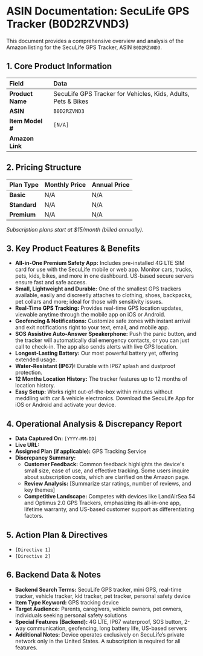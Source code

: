# ASIN Documentation: SecuLife GPS Tracker (B0D2RZVND3)

This document provides a comprehensive overview and analysis of the Amazon listing for the SecuLife GPS Tracker, ASIN `B0D2RZVND3`.

## 1. Core Product Information

| Field            | Data                                                                                                   |
| :--------------- | :----------------------------------------------------------------------------------------------------- |
| **Product Name** | SecuLife GPS Tracker for Vehicles, Kids, Adults, Pets & Bikes<mcreference link="https://www.amazon.com/SecuLife-Tracker-Vehicles-Adults-Bikes/dp/B0D2RZVND3" index="2"></mcreference> |
| **ASIN**         | `B0D2RZVND3`                                                                                           |
| **Item Model #** | `[N/A]`                                                                                                |
| **Amazon Link**  | <mcurl name="Amazon.com: SecuLife GPS Tracker" url="https://www.amazon.com/SecuLife-Tracker-Vehicles-Adults-Bikes/dp/B0D2RZVND3"></mcurl>                                            |

## 2. Pricing Structure

| Plan Type        | Monthly Price | Annual Price |
| :--------------- | :------------ | :----------- |
| **Basic**        | N/A           | N/A          |
| **Standard**     | N/A           | N/A          |
| **Premium**      | N/A           | N/A          |

*Subscription plans start at $15/month (billed annually).<mcreference link="https://www.amazon.com/Kids-GPS-Tracker-Real-Time-Speakerphone/dp/B0BGJHL6V3" index="4"></mcreference>*

## 3. Key Product Features & Benefits

*   **All-in-One Premium Safety App:** Includes pre-installed 4G LTE SIM card for use with the SecuLife mobile or web app. Monitor cars, trucks, pets, kids, bikes, and more in one dashboard. US-based secure servers ensure fast and safe access.<mcreference link="https://www.amazon.com/SecuLife-Tracker-Vehicles-Adults-Bikes/dp/B0D2RZVND3" index="2"></mcreference>
*   **Small, Lightweight and Durable:** One of the smallest GPS trackers available, easily and discreetly attaches to clothing, shoes, backpacks, pet collars and more; ideal for those with sensitivity issues.<mcreference link="https://www.amazon.com/Seculife-Lightweight-Resistant-Encrypted-Longest-Lasting/dp/B0D2RZVND3" index="3"></mcreference>
*   **Real-Time GPS Tracking:** Provides real-time GPS location updates, viewable anytime through the mobile app on iOS or Android.<mcreference link="https://www.amazon.com/Kids-GPS-Tracker-Real-Time-Speakerphone/dp/B0BGJHL6V3" index="4"></mcreference>
*   **Geofencing & Notifications:** Customize safe zones with instant arrival and exit notifications right to your text, email, and mobile app.<mcreference link="https://seculife.us/" index="1"></mcreference>
*   **SOS Assistive Auto-Answer Speakerphone:** Push the panic button, and the tracker will automatically dial emergency contacts, or you can just call to check-in. The app also sends alerts with live GPS location.<mcreference link="https://seculife.us/" index="1"></mcreference> <mcreference link="https://www.amazon.com/Kids-GPS-Tracker-Real-Time-Speakerphone/dp/B0BGJHL6V3" index="4"></mcreference>
*   **Longest-Lasting Battery:** Our most powerful battery yet, offering extended usage.<mcreference link="https://www.amazon.com/Seculife-Lightweight-Resistant-Encrypted-Longest-Lasting/dp/B0D2RZVND3" index="3"></mcreference>
*   **Water-Resistant (IP67):** Durable with IP67 splash and dustproof protection.<mcreference link="https://seculife.us/" index="1"></mcreference> <mcreference link="https://www.amazon.com/Seculife-Lightweight-Resistant-Encrypted-Longest-Lasting/dp/B0D2RZVND3" index="3"></mcreference>
*   **12 Months Location History:** The tracker features up to 12 months of location history.<mcreference link="https://www.amazon.com/Seculife-Lightweight-Resistant-Encrypted-Longest-Lasting/dp/B0D2RZVND3" index="3"></mcreference>
*   **Easy Setup:** Works right out-of-the-box within minutes without meddling with car & vehicle electronics. Download the SecuLife App for iOS or Android and activate your device.<mcreference link="https://www.amazon.com/Seculife-Lightweight-Resistant-Encrypted-Longest-Lasting/dp/B0D2RZVND3" index="3"></mcreference> <mcreference link="https://www.amazon.com/Kids-GPS-Tracker-Real-Time-Speakerphone/dp/B0BGJHL6V3" index="4"></mcreference>

## 4. Operational Analysis & Discrepancy Report

*   **Data Captured On:** `[YYYY-MM-DD]`
*   **Live URL:** <mcurl name="Amazon.com: SecuLife GPS Tracker" url="https://www.amazon.com/SecuLife-Tracker-Vehicles-Adults-Bikes/dp/B0D2RZVND3"></mcurl>
*   **Assigned Plan (if applicable):** GPS Tracking Service
*   **Discrepancy Summary:**
    *   **Customer Feedback:** Common feedback highlights the device's small size, ease of use, and effective tracking. Some users inquire about subscription costs, which are clarified on the Amazon page.
    *   **Review Analysis:** [Summarize star ratings, number of reviews, and key themes]
    *   **Competitive Landscape:** Competes with devices like LandAirSea 54 and Optimus 2.0 GPS Trackers, emphasizing its all-in-one app, lifetime warranty, and US-based customer support as differentiating factors.<mcreference link="https://www.amazon.com/SecuLife-Tracker-Vehicles-Adults-Bikes/dp/B0D2RZVND3" index="2"></mcreference> <mcreference link="https://www.amazon.com/Seculife-Lightweight-Resistant-Encrypted-Longest-Lasting/dp/B0D2RZVND3" index="3"></mcreference>

## 5. Action Plan & Directives

*   `[Directive 1]`
*   `[Directive 2]`

## 6. Backend Data & Notes

*   **Backend Search Terms:** SecuLife GPS tracker, mini GPS, real-time tracker, vehicle tracker, kid tracker, pet tracker, personal safety device
*   **Item Type Keyword:** GPS tracking device
*   **Target Audience:** Parents, caregivers, vehicle owners, pet owners, individuals seeking personal safety solutions
*   **Special Features (Backend):** 4G LTE, IP67 waterproof, SOS button, 2-way communication, geofencing, long battery life, US-based servers
*   **Additional Notes:** Device operates exclusively on SecuLife’s private network only in the United States.<mcreference link="https://www.amazon.com/Kids-GPS-Tracker-Real-Time-Speakerphone/dp/B0BGJHL6V3" index="4"></mcreference> A subscription is required for all features.